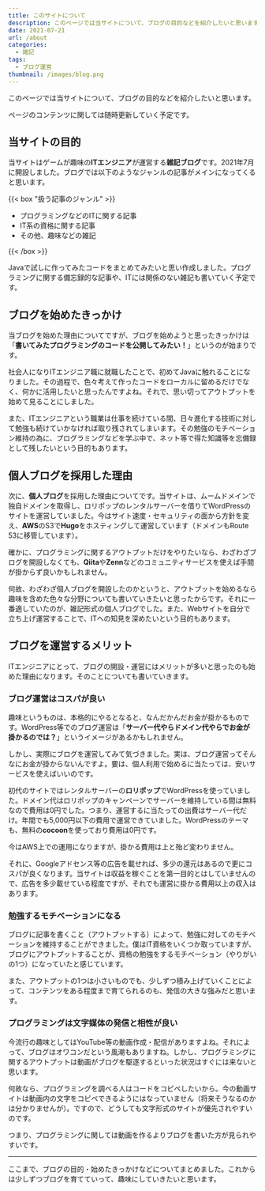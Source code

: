 ```yaml
---
title: このサイトについて
description: このページでは当サイトについて、ブログの目的などを紹介したいと思います。
date: 2021-07-21
url: /about
categories:
  - 雑記
tags: 
  - ブログ運営
thumbnail: /images/blog.png
---
```


このページでは当サイトについて、ブログの目的などを紹介したいと思います。

ページのコンテンツに関しては随時更新していく予定です。

## 当サイトの目的

当サイトはゲームが趣味の**ITエンジニア**が運営する**雑記ブログ**です。2021年7月に開設しました。ブログでは以下のようなジャンルの記事がメインになってくると思います。

{{< box "扱う記事のジャンル" >}}
<ul>
<li>プログラミングなどのITに関する記事</li>
<li>IT系の資格に関する記事</li>
<li>その他、趣味などの雑記</li>
</ul>
{{< /box >}}

Javaで試しに作ってみたコードをまとめてみたいと思い作成しました。プログラミングに関する備忘録的な記事や、ITには関係のない雑記も書いていく予定です。

## ブログを始めたきっかけ

当ブログを始めた理由についてですが、ブログを始めようと思ったきっかけは「**書いてみたプログラミングのコードを公開してみたい！**」というのが始まりです。

社会人になりITエンジニア職に就職したことで、初めてJavaに触れることになりました。その過程で、色々考えて作ったコードをローカルに留めるだけでなく、何かに活用したいと思ったんですよね。それで、思い切ってアウトプットを始めて見ることにしました。

また、ITエンジニアという職業は仕事を続けている間、日々進化する技術に対して勉強も続けていかなければ取り残されてしまいます。その勉強のモチベーション維持の為に、プログラミングなどを学ぶ中で、ネット等で得た知識等を忘備録として残したいという目的もあります。

## 個人ブログを採用した理由

次に、**個人ブログ**を採用した理由についてです。当サイトは、ムームドメインで独自ドメインを取得し、ロリポップのレンタルサーバーを借りてWordPressのサイトを運営していました。今はサイト速度・セキュリティの面から方針を変え、**AWS**のS3で**Hugo**をホスティングして運営しています（ドメインもRoute 53に移管しています）。

確かに、プログラミングに関するアウトプットだけをやりたいなら、わざわざブログを開設しなくても、**Qiita**や**Zenn**などのコミュニティサービスを使えば手間が掛からず良いかもしれません。

何故、わざわざ個人ブログを開設したのかというと、アウトプットを始めるなら趣味を含めた色々な分野についても書いていきたいと思ったからです。それに一番適していたのが、雑記形式の個人ブログでした。また、Webサイトを自分で立ち上げ運営することで、ITへの知見を深めたいという目的もあります。

## ブログを運営するメリット

ITエンジニアにとって、ブログの開設・運営にはメリットが多いと思ったのも始めた理由になります。そのことについても書いていきます。

### ブログ運営はコスパが良い

趣味というものは、本格的にやるとなると、なんだかんだお金が掛かるものです。WordPress等でのブログ運営は「**サーバー代やらドメイン代やらでお金が掛かるのでは？**」というイメージがあるかもしれません。

しかし、実際にブログを運営してみて気づきました。実は、ブログ運営ってそんなにお金が掛からないんですよ。要は、個人利用で始めるに当たっては、安いサービスを使えばいいのです。

初代のサイトではレンタルサーバーの**ロリポップ**でWordPressを使っていました。ドメイン代はロリポップのキャンペーンでサーバーを維持している間は無料なので費用は0円でした。つまり、運営するに当たっての出費はサーバー代だけ。年間でも5,000円以下の費用で運営できていました。WordPressのテーマも、無料の**cocoon**を使っており費用は0円です。

今はAWS上での運用になりますが、掛かる費用は上と殆ど変わりません。

それに、Googleアドセンス等の広告を載せれば、多少の還元はあるので更にコスパが良くなります。当サイトは収益を稼ぐことを第一目的とはしていませんので、広告を多少載せている程度ですが、それでも運営に掛かる費用以上の収入はあります。

### 勉強するモチベーションになる

ブログに記事を書くこと（アウトプットする）によって、勉強に対してのモチベーションを維持することができました。僕はIT資格をいくつか取っていますが、ブログにアウトプットすることが、資格の勉強をするモチベーション（やりがいの1つ）になっていたと感じています。

また、アウトプットの1つは小さいものでも、少しずつ積み上げていくことによって、コンテンツをある程度まで育てられるのも、発信の大きな強みだと思います。

### プログラミングは文字媒体の発信と相性が良い

今流行の趣味としてはYouTube等の動画作成・配信がありますよね。それによって、ブログはオワコンだという風潮もありますね。しかし、プログラミングに関するアウトプットは動画がブログを駆逐するといった状況はすぐには来ないと思います。

何故なら、プログラミングを調べる人はコードをコピペしたいから。今の動画サイトは動画内の文字をコピペできるようにはなっていません（将来そうなるのかは分かりませんが）。ですので、どうしても文字形式のサイトが優先されやすいのです。

つまり、プログラミングに関しては動画を作るよりブログを書いた方が見られやすいです。

* * *

ここまで、ブログの目的・始めたきっかけなどについてまとめました。これからは少しずつブログを育てていって、趣味にしていきたいと思います。

